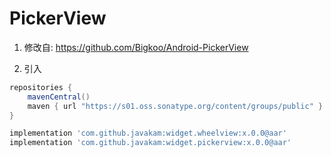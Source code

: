 # PickerView

1. 修改自: <https://github.com/Bigkoo/Android-PickerView>

2. 引入

```groovy
repositories {
    mavenCentral()
    maven { url "https://s01.oss.sonatype.org/content/groups/public" }
}
```

```groovy
implementation 'com.github.javakam:widget.wheelview:x.0.0@aar'
implementation 'com.github.javakam:widget.pickerview:x.0.0@aar'
```
